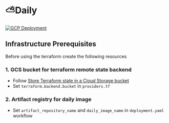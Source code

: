 # ⛅Daily
[![GCP Deployment](https://github.com/OriKerer/daily/actions/workflows/deployment.yaml/badge.svg)](https://github.com/OriKerer/daily/actions/workflows/deployment.yaml)
## Infrastructure Prerequisites

Before using the terraform create the following resources
### 1. GCS bucket for terraform remote state backend
* Follow [Store Terraform state in a Cloud Storage bucket](https://cloud.google.com/docs/terraform/resource-management/store-state)
* Set `terraform.backend.bucket` in `providers.tf`

### 2. Artifact registry for daily image
 * Set `artifact_repository_name` and `daily_image_name` in `deployment.yaml` workflow
